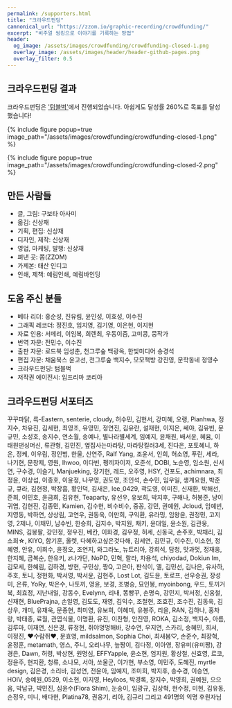 ```yaml
---
permalink: /supporters.html
title: "크라우드펀딩"
cannonical_url: "https://zzom.io/graphic-recording/crowdfunding/"
excerpt: "비주얼 씽킹으로 이야기를 기록하는 방법"
header:
  og_image: /assets/images/crowdfunding/crowdfunding-closed-1.png
  overlay_image: /assets/images/header/header-github-pages.png
  overlay_filter: 0.5
---
```


## 크라우드펀딩 결과

크라우드펀딩은 <a href="https://tumblbug.com/graphicrecording" target="_blank">'텀블벅'</a>에서 진행되었습니다.
아쉽게도 달성률 260%로 목표를 달성했습니다!

{% include figure popup=true image_path="/assets/images/crowdfunding/crowdfunding-closed-1.png" %}

{% include figure popup=true image_path="/assets/images/crowdfunding/crowdfunding-closed-2.png" %}

## 만든 사람들
* 글, 그림: 구보타 아사미
* 옮김: 신상재
* 기획, 편집: 신상재
* 디자인, 제작: 신상재
* 영업, 마케팅, 발행: 신상재
* 펴낸 곳: 쫌(ZZOM)
* 가제본: 태산 인디고
* 인쇄, 제책: 예림인쇄, 예림바인딩

## 도움 주신 분들
* 베타 리더: 홍순성, 진유림, 윤인성, 이효성, 이수진
* 그래픽 레코더: 정진호, 임지영, 김기영, 이은현, 이지현
* 자료 인용: 서메리, 이임복, 희렌최, 우동이즘, 고미콩, 뭉작가
* 번역 자문: 전민수, 이수진
* 출판 자문: 로드북 임성춘, 천그루숲 백광옥, 한빛미디어 송경석
* 편집 자문: 채움북스 윤고선, 천그루숲 백지수, 모모책방 강진영, 문학동네 정영수
* 크라우드펀딩: 텀블벅
* 저작권 에이전시: 임프리마 코리아

## 크라우드펀딩 서포터즈
꾸꾸파닭, 륵-Eastern, senterie, cloudy, 허수민, 김현서, 강미혜, 오랭, Pianhwa, 정지수, 차유진,
김세현, 최영조, 유영민, 정연진, 김유란, 설재현, 이지은, 쎄야, 김유빈, 문규민, 소성호, 송지수,
연소월, 송예나, 별나라별세계, 임예지, 윤채원, 배서윤, 혜윰, 이태원댄싱머신, 류관형, 김민진,
옆집사는마라탕, 마라탕킬러3세, 진다은, 포토혜니, 하온, 정케, 이우림, 정인범, 한울, 신연주, Ralf
Yang, 조윤서, 인희, 허소영, 푸린, 세라, 나기현, 문창제, 영원, lhwoo, 이다빈, 펭끼자이저, 오준석,
DOBI, 노순영, 임소원, 신서연, 구수경, 이슬기, Manjueking, 장기현, 레드, 오주영, HSY, 건포도,
achimnara, 최정윤, 이상섭, 이종호, 이윤정, 나무영, 권도영, 조인석, 손수민, 임우일, 생계요원,
박준규, 큐라, 김현정, 박장흠, 황인덕, 김새은, lee_0429, 곽도영, 이미진, 신재환, 박해선, 준희,
이민호, 윤금희, 김유현, Teaparty, 유선우, 유보희, 박지후, 구해나, 허봉준, 냥이귀엽, 김현진,
김종민, Kamien, 김수현, 비수비수, 중꽁, 강민, 권예원, Jcloud, 임예빈, 지영동, 박하연, 상상림,
고연우, 권동욱, 이만희, 구익환, 유라밍, 임왕윤, 권정민, 고지영, 2제나, 이채민, 남수빈, 한승희,
김지수, 박지원, 채키, 윤대일, 윤소원, 김관웅, MINS, 김봉팔, 강민정, 정우진, 베칸, 이화경,
김우정, 허세, 신동국, 손주호, 박채리, 김소희☆, KIYO, 함기훈, 올렛, 다혜하고싶은것다해, 김세연,
김민규, 이수진, 이소현, 정혜영, 안유, 이희수, 윤정오, 조연지, 와그라노, 뉴트리아, 강희석, 담청,
맛과멋, 정재웅, 한지혜, 곰복순, 한유키, z나가던, NoPD, 민혁, 랄라, 차용석, chiyodad, Dokiun
Im, 김모세, 한혜림, 김하경, 방현, 구민상, 짱Q, 고은아, 판식이, 옐, 김민선, 김나은, 유사하, 주호,
토니, 정현화, 박서영, 박서윤, 김현주, Lost Lot, 김도윤, 토로프, 선우승권, 장성미, 은류, YoRy,
박은수, 나토끼, 영윤, 보경, 조병승, 묘인봉, myoinbong, 우드, 토끼거북, 최효정, 지난내일, 강동수,
Evelynn, 리내, 똥빵꾸, 손명숙, 강민지, 박서정, 신웅철, 신재현, BluePrajna, 손일영, 김도도, 재영,
김익수, 조철현, 조효진, 조수진, 김동욱, 김상우, 개미, 유재욱, 문종현, 최미영, 유보희, 이혜미,
유봉주, 리을, RAN, 김하나, 홍차랑, 박태종, 료월, 관엽식물, 이명환, 유진, 이찬형, 안진영, ROKA,
김소정, 백지수, 아름, 김루마, 이재연, 신은경, 류정현, 쥐야멍멍해바, 강수연, 우지연, 스카리,
송혜민, 희서, 이정진, ♥수람쥐♥, 문효영, mildsalmon, Sophia Choi, 최새봄♡, 손준수, 최장혁,
윤정훈, metamath, 영스, 주니, 오리나무, 늪짱이, 김다정, 이아영, 장유미(유미짱), 강경은, Dawn,
허령, 박상현, 원명심, EFFYapple, 윤소현, 엄지원, 황상철, 신효영, 르코, 정윤주, 현지환, 청류,
소나모, 서아, 쏘울군, 이가현, 부소영, 이민주, 도혜진, myrtle design, 김은경, 소리바, 김성연,
전윤아, 임예지, 조미희, 박지후, 송수경, 이승연, HOIV, 송예원_0529, 이소현, 이지영, Heyloos,
박경록, 장지수, 박영희, 권예원, 으으음, 박남규, 박민진, 심윤수(Flora Shim), 눈송이, 임광규,
김상혁, 현수정, 미현, 김유동, 손정우, 미니, 배다현, Platina78, 권웅기, 리아, 김규리
그리고 491명의 익명 후원자님
